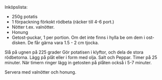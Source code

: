 Inköpslista:
* 250g potatis
* 1 förpackning förkokt rödbeta (räcker till 4-6 port.)
* Nötter t.ex. valnötter.
* Honung
* Getost-puckar, 1 per portion. Om det inte finns i hylla be om dem i ost-disken. De får gärna vara 1.5 - 2 cm tjocka.


Slå på ugnen på 225 grader
Gör potatisen i klyftor, och dela de stora rödbetorna. 
Lägg på plåt eller i form med olja. Salt och Peppar. 
Timer på 25 minuter. 
När timern ringer lägg in getosten på plåten också i 5-7 minuter. 

Servera med valnötter och honung.





